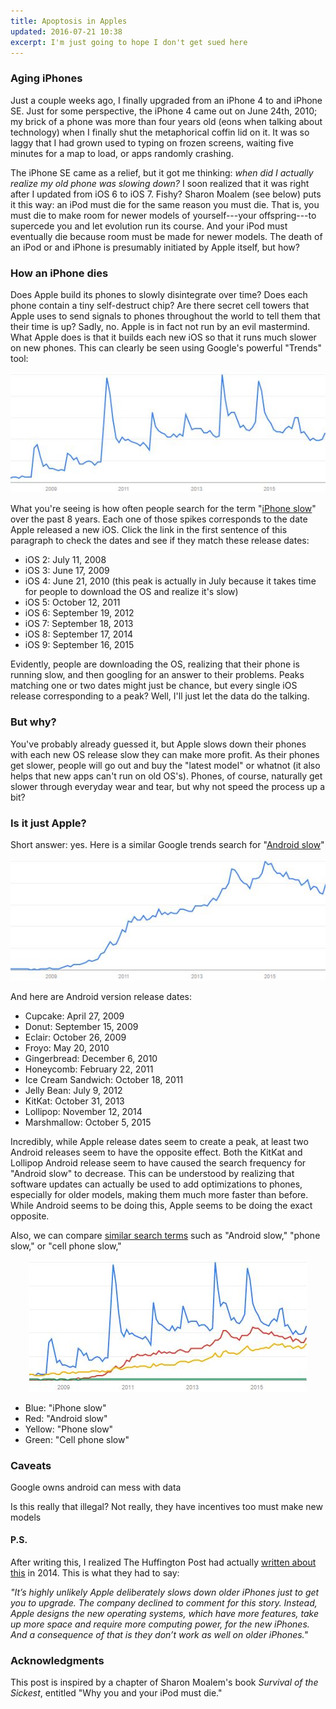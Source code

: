 ```yaml
---
title: Apoptosis in Apples
updated: 2016-07-21 10:38
excerpt: I'm just going to hope I don't get sued here
---
```

### Aging iPhones

Just a couple weeks ago, I finally upgraded from an iPhone 4 to and iPhone SE. Just for some perspective, the iPhone 4 came out on June 24th, 2010; my brick of a phone was more than four years old (eons when talking about technology) when I finally shut the metaphorical coffin lid on it. It was so laggy that I had grown used to typing on frozen screens, waiting five minutes for a map to load, or apps randomly crashing.

The iPhone SE came as a relief, but it got me thinking: _when did I actually realize my old phone was slowing down?_ I soon realized that it was right after I updated from iOS 6 to iOS 7. Fishy? Sharon Moalem (see below) puts it this way: an iPod must die for the same reason you must die. That is, you must die to make room for newer models of yourself---your offspring---to supercede you and let evolution run its course. And your iPod must eventually die because room must be made for newer models. The death of an iPod or and iPhone is presumably initiated by Apple itself, but how?

### How an iPhone dies

Does Apple build its phones to slowly disintegrate over time? Does each phone contain a tiny self-destruct chip? Are there secret cell towers that Apple uses to send signals to phones throughout the world to tell them that their time is up? Sadly, no. Apple is in fact not run by an evil mastermind. What Apple does is that it builds each new iOS so that it runs much slower on new phones. This can clearly be seen using Google's powerful "Trends" tool:

<center>
	<img src="/assets/apple/trends_1.JPG">
</center>

What you're seeing is how often people search for the term "[iPhone slow](https://www.google.com/trends/explore#q=iphone%20slow&cmpt=q&tz=Etc%2FGMT%2B4)" over the past 8 years. Each one of those spikes corresponds to the date Apple released a new iOS. Click the link in the first sentence of this paragraph to check the dates and see if they match these release dates:

+ iOS 2: July 11, 2008
+ iOS 3: June 17, 2009
+ iOS 4: June 21, 2010 (this peak is actually in July because it takes time for people to download the OS and realize it's slow)
+ iOS 5: October 12, 2011
+ iOS 6: September 19, 2012
+ iOS 7: September 18, 2013
+ iOS 8: September 17, 2014
+ iOS 9: September 16, 2015

Evidently, people are downloading the OS, realizing that their phone is running slow, and then googling for an answer to their problems. Peaks matching one or two dates might just be chance, but every single iOS release corresponding to a peak? Well, I'll just let the data do the talking. 

### But why?

You've probably already guessed it, but Apple slows down their phones with each new OS release slow they can make more profit. As their phones get slower, people will go out and buy the "latest model" or whatnot (it also helps that new apps can't run on old OS's). Phones, of course, naturally get slower through everyday wear and tear, but why not speed the process up a bit?

### Is it just Apple?

Short answer: yes. Here is a similar Google trends search for "[Android slow](https://www.google.com/trends/explore#q=android%20slow)"

<center>
	<img src="/assets/apple/trends_3.JPG">
</center>

And here are Android version release dates:

+ Cupcake: April 27, 2009
+ Donut: September 15, 2009
+ Eclair: October 26, 2009
+ Froyo: May 20, 2010
+ Gingerbread: December 6, 2010
+ Honeycomb: February 22, 2011
+ Ice Cream Sandwich: October 18, 2011
+ Jelly Bean: July 9, 2012
+ KitKat: October 31, 2013
+ Lollipop:	November 12, 2014
+ Marshmallow:	October 5, 2015

Incredibly, while Apple release dates seem to create a peak, at least two Android releases seem to have the opposite effect. Both the KitKat and Lollipop Android release seem to have caused the search frequency for "Android slow" to decrease. This can be understood by realizing that software updates can actually be used to add optimizations to phones, especially for older models, making them much more faster than before. While Android seems to be doing this, Apple seems to be doing the exact opposite.


Also, we can compare [similar search terms](https://www.google.com/trends/explore#q=iphone%20slow%2C%20android%20slow%2C%20phone%20slow%2C%20cell%20phone%20slow&cmpt=q&tz=Etc%2FGMT%2B4) such as "Android slow," "phone slow," or "cell phone slow,"

<center>
	<img src="/assets/apple/trends_2.JPG">
</center>

+ Blue: "iPhone slow"
+ Red: "Android slow"
+ Yellow: "Phone slow"
+ Green: "Cell phone slow"

### Caveats



Google owns android can mess with data

Is this really that illegal? Not really, they have incentives too must make new models

#### P.S.

After writing this, I realized The Huffington Post had actually [written about this](http://www.huffingtonpost.com/2014/10/13/apple-new-iphones_n_5967626.html) in 2014. This is what they had to say:

_"It’s highly unlikely Apple deliberately slows down older iPhones just to get you to upgrade. The company declined to comment for this story. Instead, Apple designs the new operating systems, which have more features, take up more space and require more computing power, for the new iPhones. And a consequence of that is they don’t work as well on older iPhones."_

### Acknowledgments

This post is inspired by a chapter of Sharon Moalem's book _Survival of the Sickest_, entitled "Why you and your iPod must die." 